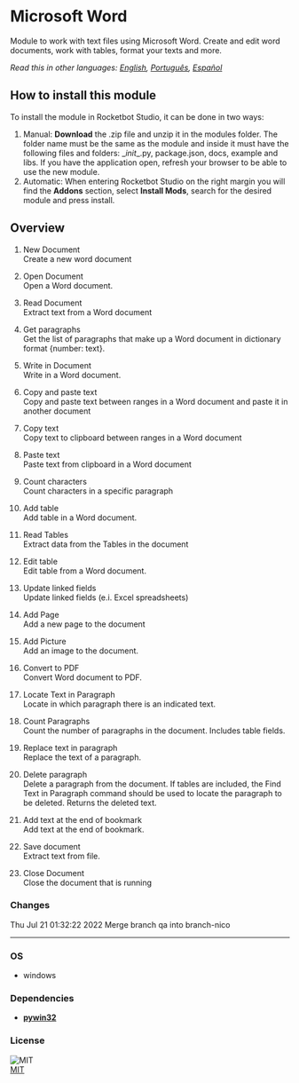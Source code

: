 



# Microsoft Word
  
Module to work with text files using Microsoft Word. Create and edit word documents, work with tables, format your texts and more.  

*Read this in other languages: [English](README.md), [Português](README.pr.md), [Español](README.es.md)*

## How to install this module
  
To install the module in Rocketbot Studio, it can be done in two ways:
1. Manual: __Download__ the .zip file and unzip it in the modules folder. The folder name must be the same as the module and inside it must have the following files and folders: \__init__.py, package.json, docs, example and libs. If you have the application open, refresh your browser to be able to use the new module.
2. Automatic: When entering Rocketbot Studio on the right margin you will find the **Addons** section, select **Install Mods**, search for the desired module and press install.  


## Overview


1. New Document  
Create a new word document

2. Open Document  
Open a Word document.

3. Read Document  
Extract text from a Word document

4. Get paragraphs  
Get the list of paragraphs that make up a Word document in dictionary format {number: text}.

5. Write in Document  
Write in a Word document.

6. Copy and paste text  
Copy and paste text between ranges in a Word document and paste it in another document

7. Copy text  
Copy text to clipboard between ranges in a Word document

8. Paste text  
Paste text from clipboard in a Word document

9. Count characters  
Count characters in a specific paragraph

10. Add table  
Add table in a Word document.

11. Read Tables  
Extract data from the Tables in the document

12. Edit table  
Edit table from a Word document.

13. Update linked fields  
Update linked fields (e.i. Excel spreadsheets)

14. Add Page  
Add a new page to the document

15. Add Picture  
Add an image to the document.

16. Convert to PDF  
Convert Word document to PDF.

17. Locate Text in Paragraph  
Locate in which paragraph there is an indicated text.

18. Count Paragraphs  
Count the number of paragraphs in the document. Includes table fields.

19. Replace text in paragraph  
Replace the text of a paragraph.

20. Delete paragraph  
Delete a paragraph from the document. If tables are included, the Find Text in Paragraph command should be used to locate the paragraph to be deleted. Returns the deleted text.

21. Add text at the end of bookmark  
Add text at the end of bookmark.

22. Save document  
Extract text from file.

23. Close Document  
Close the document that is running  



### Changes
Thu Jul 21 01:32:22 2022  Merge branch qa into branch-nico

----
### OS

- windows

### Dependencies
- [**pywin32**](https://pypi.org/project/pywin32/)
### License
  
![MIT](https://camo.githubusercontent.com/107590fac8cbd65071396bb4d04040f76cde5bde/687474703a2f2f696d672e736869656c64732e696f2f3a6c6963656e73652d6d69742d626c75652e7376673f7374796c653d666c61742d737175617265)  
[MIT](http://opensource.org/licenses/mit-license.ph)